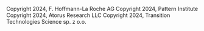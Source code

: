 Copyright 2024, F. Hoffmann-La Roche AG
Copyright 2024, Pattern Institute
Copyright 2024, Atorus Research LLC
Copyright 2024, Transition Technologies Science sp. z o.o.
